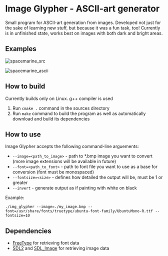 # Image Glypher - ASCII-art generator

Small program for ASCII-art generation from images. Developed not just for the
sake of learning new stuff, but because it was a fun task, too! Currently is in
unfinished state, works best on images with both dark and bright areas.

## Examples

![spacemarine_src]

![spacemarine_ascii]

## How to build

Currently builds only on Linux. g++ compiler is used

1. Run `cmake .` command in the sources directory
2. Run `make` command to build the program as well as automatically download
and build its dependencies

## How to use

Image Glypher accepts the following command-line arguements:
* `--image=<path_to_image>` - path to *.bmp image you want to convert (more image extensions will be available in future)
* `--font=<path_to_font>` - path to font file you want to use as a base for conversion
(font must be monospaced)
* `--fontsize=<size>` - defines how detailed the output will be, must be 1 or greater
* `--invert` - generate output as if painting with white on black

Example:

```
./img_glypher --image=./my_image.bmp --font=/usr/share/fonts/truetype/ubuntu-font-family/UbuntuMono-R.ttf --fontsize=10
```

## Dependencies

* [FreeType](http://freetype.org/) for retrieving font data
* [SDL2](https://www.libsdl.org/download-2.0.php) and [SDL_Image](https://www.libsdl.org/projects/SDL_image/) for retrieving image data


[spacemarine_src]:http://i.imgur.com/uVqEyLb.jpg
[spacemarine_ascii]:http://i.imgur.com/Z2M6zIO.png
